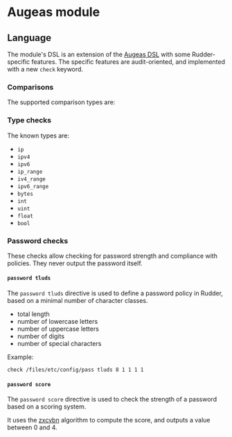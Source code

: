 # Augeas module

## Language

The module's DSL is an extension of the [Augeas DSL](https://augeas.net/docs/augeas.html) with some Rudder-specific
features.
The specific features are audit-oriented, and implemented with a new `check` keyword.

### Comparisons

The supported comparison types are:

### Type checks

The known types are:

* `ip`
* `ipv4`
* `ipv6`
* `ip_range`
* `iv4_range`
* `ipv6_range`
* `bytes`
* `int`
* `uint`
* `float`
* `bool`

### Password checks

These checks allow checking for password strength and compliance with policies.
They never output the password itself.

#### `password tluds`

The `password tluds` directive is used to define a password policy in Rudder, based on a minimal number
of character classes.

* total length
* number of lowercase letters
* number of uppercase letters
* number of digits
* number of special characters

Example:

```augeas
check /files/etc/config/pass tluds 8 1 1 1 1
```

#### `password score`

The `password score` directive is used to check the strength of a password based on a scoring system.

It uses the [zxcvbn](https://www.usenix.org/conference/usenixsecurity16/technical-sessions/presentation/wheeler)
algorithm
to compute the score, and outputs a value between 0 and 4.
